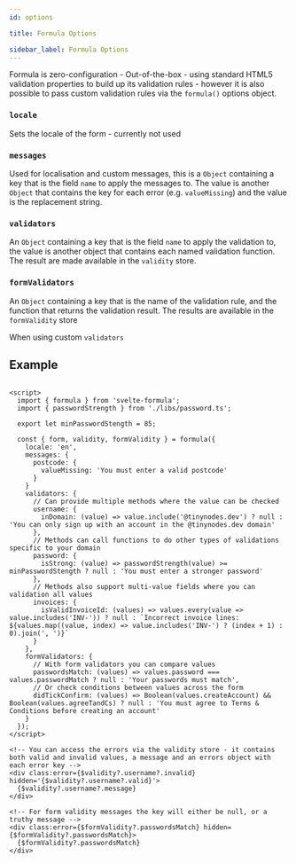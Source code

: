 ```yaml
---
id: options

title: Formula Options

sidebar_label: Formula Options
---
```


Formula is zero-configuration - Out-of-the-box - using standard HTML5 validation properties to build up its validation
rules - however it is also possible to pass custom validation rules via the `formula()` options object.

### `locale`

Sets the locale of the form - currently not used

### `messages`

Used for localisation and custom messages, this is a `Object` containing a key that is the field `name` to apply the
messages to. The value is another `Object` that contains the key for each error (e.g. `valueMissing`) and the value is
the replacement string.

### `validators`

An `Object` containing a key that is the field `name` to apply the validation to, the value is another object that
contains each named validation function. The result are made available in the `validity` store.

### `formValidators`

An `Object` containing a key that is the name of the validation rule, and the function that returns the validation
result. The results are available in the `formValidity` store

When using custom `validators`

## Example

```svelte

<script>
  import { formula } from 'svelte-formula';
  import { passwordStrength } from './libs/password.ts';

  export let minPasswordStength = 85;

  const { form, validity, formValidity } = formula({
    locale: 'en',
    messages: {
      postcode: {
        valueMissing: 'You must enter a valid postcode'
      }
    }
    validators: {
      // Can provide multiple methods where the value can be checked
      username: {
        inDomain: (value) => value.include('@tinynodes.dev') ? null : 'You can only sign up with an account in the @tinynodes.dev domain'
      },
      // Methods can call functions to do other types of validations specific to your domain
      password: {
        isStrong: (value) => passwordStrength(value) >= minPasswordStength ? null : 'You must enter a stronger password'
      },
      // Methods also support multi-value fields where you can validation all values
      invoices: {
        isValidInvoiceId: (values) => values.every(value => value.includes('INV-')) ? null : `Incorrect invoice lines: ${values.map((value, index) => value.includes('INV-') ? (index + 1) : 0).join(', ')}`
      }
    },
    formValidators: {
      // With form validators you can compare values
      passwordsMatch: (values) => values.password === values.passwordMatch ? null : 'Your passwords must match',
      // Or check conditions between values across the form
      didTickConfirm: (values) => Boolean(values.createAccount) && Boolean(values.agreeTandCs) ? null : 'You must agree to Terms & Conditions before creating an account'
    }
  });
</script>

<!-- You can access the errors via the validity store - it contains both valid and invalid values, a message and an errors object with each error key -->
<div class:error={$validity?.username?.invalid} hidden='{$validity?.username?.valid}'>
  {$validity?.username?.message}
</div>

<!-- For form validity messages the key will either be null, or a truthy message -->
<div class:error={$formValidity?.passwordsMatch} hidden={$formValidity?.passwordsMatch}>
  {$formValidity?.passwordsMatch}
</div>
```

